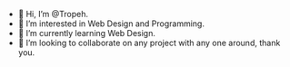 - 👋 Hi, I’m @Tropeh.
- 👀 I’m interested in Web Design and Programming.
- 🌱 I’m currently learning Web Design.
- 💞️ I’m looking to collaborate on any project with any one around, thank you.

<!---
Tropeh/Tropeh is a ✨ special ✨ repository because its `README.md` (this file) appears on your GitHub profile.
You can click the Preview link to take a look at your changes.
--->
